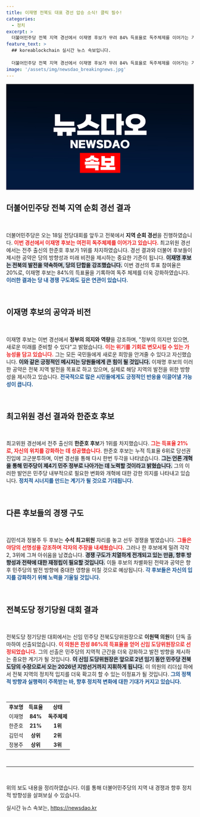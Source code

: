 ```yaml
---
title: 이재명 전북도 대표 경선 압승 소식! 클릭 필수!
categories:
  - 정치
excerpt: >
  더불어민주당 전북 지역 경선에서 이재명 후보가 무려 84% 득표율로 독주체제를 이어가는 가운데, 전주 출신 한준호 후보가 최고위원 경선에서 1위를 기록하며 주목받고 있습니다. 이번 전당대회의 향방이 어떻게 진행될지 귀추가 주목됩니다!
feature_text: >
  ## koreablockchain 실시간 뉴스 속보입니다.

  더불어민주당 전북 지역 경선에서 이재명 후보가 무려 84% 득표율로 독주체제를 이어가는 가운데, 전주 출신 한준호 후보가 최고위원 경선에서 1위를 기록하며 주목받고 있습니다. 이번 전당대회의 향방이 어떻게 진행될지 귀추가 주목됩니다!
image: '/assets/img/newsdao_breakingnews.jpg'
---
```


<p><img src="/assets/img/newsdao_breakingnews.jpg" alt="koreablockchain 속보" /></p>

<h2 data-ke-size="size26">더불어민주당 전북 지역 순회 경선 결과</h2>

<p data-ke-size="size16">&nbsp;</p>

<p>더불어민주당은 오는 18일 전당대회를 앞두고 전북에서 <strong>지역 순회 경선</strong>을 진행하였습니다. <b><span style="color: #ee2323;">이번 경선에서 이재명 후보는 여전히 독주체제를 이어가고 있습니다.</span></b> 최고위원 경선에서는 전주 출신의 한준호 후보가 1위를 차지하였습니다. 경선 결과와 더불어 후보들이 제시한 공약은 당의 방향성과 미래 비전을 제시하는 중요한 기준이 됩니다. <b><span style="background-color: #21538527;">이재명 후보는 전북의 발전을 약속하며, 당의 단합을 강조했습니다.</span></b> 이번 경선의 투표 참여율은 20%로, 이재명 후보는 84%의 득표율을 기록하여 독주 체제를 더욱 강화하였습니다. <b><span style="color: #1a5490;">이러한 결과는 당 내 경쟁 구도와도 깊은 연관이 있습니다.</span></b></p>

<p data-ke-size="size16">&nbsp;</p>

<h2 data-ke-size="size26">이재명 후보의 공약과 비전</h2>

<p data-ke-size="size16">&nbsp;</p>

<p>이재명 후보는 이번 경선에서 <strong>정부의 의지와 역량</strong>을 강조하며, "정부의 의지만 있으면, 새로운 미래를 준비할 수 있다"고 밝혔습니다. <b><span style="color: #ee2323;">이는 위기를 기회로 변모시킬 수 있는 가능성을 담고 있습니다.</span></b> 그는 모든 국민들에게 새로운 희망을 안겨줄 수 있다고 자신했습니다. <b><span style="background-color: #21538527;">이와 같은 긍정적인 메시지는 당원들에게 큰 힘이 될 것입니다.</span></b> 이재명 후보의 이러한 공약은 전북 지역 발전을 목표로 하고 있으며, 실제로 해당 지역의 발전을 위한 방향성을 제시하고 있습니다. <b><span style="color: #1a5490;">전국적으로 많은 시민들에게도 긍정적인 반응을 이끌어낼 가능성이 큽니다.</span></b></p>

<p data-ke-size="size16">&nbsp;</p>

<h2 data-ke-size="size26">최고위원 경선 결과와 한준호 후보</h2>

<p data-ke-size="size16">&nbsp;</p>

<p>최고위원 경선에서 전주 출신의 <strong>한준호 후보</strong>가 1위를 차지했습니다. <b><span style="color: #ee2323;">그는 득표율 21%로, 자신의 위치를 강화하는 데 성공했습니다.</span></b> 한준호 후보는 누적 득표율 6위로 당선권 진입에 고군분투하며, 이번 경선을 통해 다시 한번 두각을 나타냈습니다. <b><span style="background-color: #21538527;">그는 언론 개혁을 통해 민주당이 제4기 민주 정부로 나아가는 데 노력할 것이라고 밝혔습니다.</span></b> 그의 이러한 발언은 민주당 내부적으로 필요한 변화와 개혁에 대한 강한 의지를 나타내고 있습니다. <b><span style="color: #1a5490;">정치적 시너지를 만드는 계기가 될 것으로 기대됩니다.</span></b></p>

<p data-ke-size="size16">&nbsp;</p>

<h2 data-ke-size="size26">다른 후보들의 경쟁 구도 </h2>

<p data-ke-size="size16">&nbsp;</p>

<p>김민석과 정봉주 두 후보는 <strong>수석 최고위원</strong> 자리를 놓고 선두 경쟁을 벌였습니다. <b><span style="color: #ee2323;">그들은 야당의 선명성을 강조하며 각자의 주장을 내세웠습니다.</span></b> 그러나 한 후보에게 밀려 각각 2, 3위에 그쳐 아쉬움을 남겼습니다. <b><span style="background-color: #21538527;">경쟁 구도가 치열하게 전개되고 있는 만큼, 향후 방향성과 전략에 대한 재정립이 필요할 것입니다.</span></b> 이들 후보의 차별화된 전략과 공약은 향후 민주당의 발전 방향에 중대한 영향을 미칠 것으로 예상됩니다. <b><span style="color: #1a5490;">각 후보들은 자신의 입지를 강화하기 위해 노력을 기울일 것입니다.</span></b></p>

<p data-ke-size="size16">&nbsp;</p>

<h2 data-ke-size="size26">전북도당 정기당원 대회 결과</h2>

<p data-ke-size="size16">&nbsp;</p>

<p>전북도당 정기당원 대회에서는 신임 민주당 전북도당위원장으로 <strong>이원택 의원</strong>이 단독 출마하여 선출되었습니다. <b><span style="color: #ee2323;">이 의원은 찬성 86%의 득표율을 얻어 신임 도당위원장으로 선정되었습니다.</span></b> 그의 선출은 민주당의 지역적 근간을 더욱 강화하고 발전 방향을 제시하는 중요한 계기가 될 것입니다. <b><span style="background-color: #21538527;">이 신임 도당위원장은 앞으로 2년 임기 동안 민주당 전북도당의 수장으로서 오는 2026년 지방선거까지 지휘하게 됩니다.</span></b> 이 의원의 리더십 하에서 전북 지역의 정치적 입지를 더욱 확고히 할 수 있는 이정표가 될 것입니다. <b><span style="color: #1a5490;">그의 정책적 방향과 실행력이 주목받는 바, 향후 정치적 변화에 대한 기대가 커지고 있습니다.</span></b></p>

<p data-ke-size="size16">&nbsp;</p>

<table>
<tr>
<td style="text-align: center; height: 17px;"><b>후보명</b></td>
<td style="text-align: center; height: 17px;"><b>득표율</b></td>
<td style="text-align: center; height: 17px;"><b>상태</b></td>
</tr>
<tr>
<td style="text-align: center; height: 17px;">이재명</td>
<td style="text-align: center; height: 17px;"><b>84%</b></td>
<td style="text-align: center; height: 17px;"><b>독주체제</b></td>
</tr>
<tr>
<td style="text-align: center; height: 17px;">한준호</td>
<td style="text-align: center; height: 17px;"><b>21%</b></td>
<td style="text-align: center; height: 17px;"><b>1위</b></td>
</tr>
<tr>
<td style="text-align: center; height: 17px;">김민석</td>
<td style="text-align: center; height: 17px;"><b>상위</b></td>
<td style="text-align: center; height: 17px;"><b>2위</b></td>
</tr>
<tr>
<td style="text-align: center; height: 17px;">정봉주</td>
<td style="text-align: center; height: 17px;"><b>상위</b></td>
<td style="text-align: center; height: 17px;"><b>3위</b></td>
</tr>
</table>

<p data-ke-size="size16">&nbsp;</p>

<hr>

<p data-ke-size="size16">&nbsp;</p>

<p>위의 보도 내용을 정리하였습니다. 이를 통해 더불어민주당의 지역 내 경쟁과 향후 정치적 방향성을 살펴보실 수 있습니다.</p>
실시간 뉴스 속보는, <a href="https://newsdao.kr" rel="dofollow">https://newsdao.kr</a>


